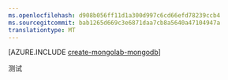 ```yaml
---
ms.openlocfilehash: d908b056ff11d1a300d997c6cd66efd78239ccb4
ms.sourcegitcommit: bab1265d669c3e6871daa7cb8a5640a47104947a
translationtype: MT
---
```

<properties 
    pageTitle="如何使用 MongoLab 来创建在 Azure MongoDB 数据库" 
    description="了解如何使用 MongoLab 来创建在 Azure MongoDB 数据库。" 
    documentationCenter="php" 
    services="" 
    authors="chrischang127" 
    manager="partners@mongolab.com" 
    editor=""/>

<tags 
    ms.service="multiple" 
    ms.workload="na" 
    ms.tgt_pltfrm="na" 
    ms.devlang="PHP" 
    ms.topic="article" 
    ms.date="11/17/2014" 
    ms.author="chris@mongolab.com"/>

[AZURE.INCLUDE [create-mongolab-mongodb](../includes/create-mongolab-mongodb.md)]

测试
